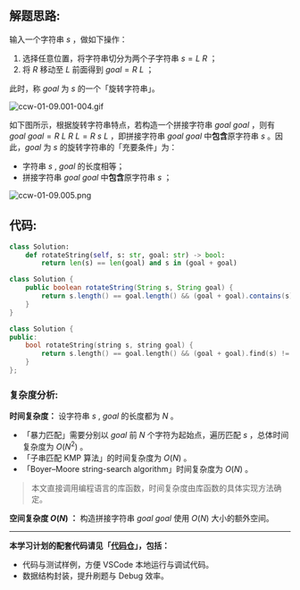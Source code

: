 ## 解题思路:

输入一个字符串 $s$ ，做如下操作：

1. 选择任意位置，将字符串切分为两个子字符串 $s = L \ R$ ；
2. 将 $R$ 移动至 $L$ 前面得到 $goal = R \ L$ ；

此时，称 $goal$ 为 $s$ 的一个「旋转字符串」。 

![ccw-01-09.001-004.gif](https://pic.leetcode-cn.com/1638612131-zkecdf-ccw-01-09.001-004.gif)

如下图所示，根据旋转字符串特点，若构造一个拼接字符串 $goal \ goal$ ，则有 $goal \ goal = R \ L \ R \ L = R \ s \ L$ ，即拼接字符串 $goal \ goal$ 中**包含**原字符串 $s$ 。因此，$goal$ 为 $s$ 的旋转字符串的「充要条件」为：

- 字符串 $s$ , $goal$ 的长度相等；
- 拼接字符串 $goal \ goal$ 中**包含**原字符串 $s$ ；

![ccw-01-09.005.png](https://pic.leetcode-cn.com/1638612131-tGESRo-ccw-01-09.005.png)

## 代码:

```Python []
class Solution:
    def rotateString(self, s: str, goal: str) -> bool:
        return len(s) == len(goal) and s in (goal + goal)
```

```Java []
class Solution {
    public boolean rotateString(String s, String goal) {
        return s.length() == goal.length() && (goal + goal).contains(s);
    }
}
```

```C++ []
class Solution {
public:
    bool rotateString(string s, string goal) {
        return s.length() == goal.length() && (goal + goal).find(s) != -1;
    }
};
```

### 复杂度分析:

**时间复杂度：** 设字符串 $s$ , $goal$ 的长度都为 $N$ 。

- 「暴力匹配」需要分别以 $goal$ 前 $N$ 个字符为起始点，遍历匹配 $s$ ，总体时间复杂度为 $O(N^2)$ 。
- 「子串匹配 KMP 算法」的时间复杂度为 $O(N)$ 。
- 「Boyer–Moore string-search algorithm」时间复杂度为 $O(N)$ 。

> 本文直接调用编程语言的库函数，时间复杂度由库函数的具体实现方法确定。

**空间复杂度 $O(N)$ ：** 构造拼接字符串 $goal \ goal$ 使用 $O(N)$ 大小的额外空间。

---

**本学习计划的配套代码请见「[代码仓](https://github.com/krahets/selected-coding-interview)」，包括：**

- 代码与测试样例，方便 VSCode 本地运行与调试代码。
- 数据结构封装，提升刷题与 Debug 效率。
